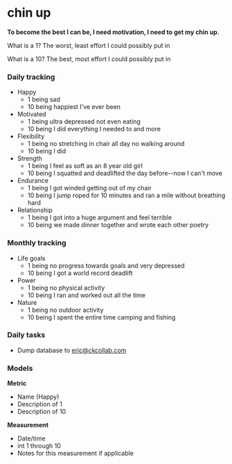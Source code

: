 chin up
=======
**To become the best I can be, I need motivation, I need to get my chin up.**

What is a 1? The worst, least effort I could possibly put in

What is a 10? The best, most effort I could possibly put in

### Daily tracking ###
- Happy
    * 1 being sad
    * 10 being happiest I've ever been
- Motivated
    * 1 being ultra depressed not even eating
    * 10 being I did everything I needed to and more
- Flexibility
    * 1 being no stretching in chair all day no walking around
    * 10 being I did
- Strength
    * 1 being I feel as soft as an 8 year old girl
    * 10 being I squatted and deadlifted the day before--now I can't move
- Endurance
    * 1 being I got winded getting out of my chair
    * 10 being I jump roped for 10 minutes and ran a mile without breathing hard
- Relationship
    * 1 being I got into a huge argument and feel terrible
    * 10 being we made dinner together and wrote each other poetry

### Monthly tracking ###
- Life goals
    * 1 being no progress towards goals and very depressed
    * 10 being I got a world record deadlift
- Power
    * 1 being no physical activity
    * 10 being I ran and worked out all the time
- Nature
    * 1 being no outdoor activity
    * 10 being I spent the entire time camping and fishing


### Daily tasks ###
- Dump database to eric@ckcollab.com


### Models ###
**Metric**
- Name (Happy)
- Description of 1
- Description of 10

**Measurement**
- Date/time
- int 1 through 10
- Notes for this measurement if applicable


